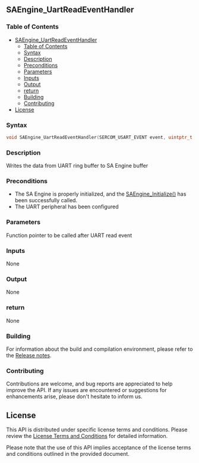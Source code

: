 ## SAEngine_UartReadEventHandler

### Table of Contents
- [SAEngine\_UartReadEventHandler](#saengine_uartreadeventhandler)
  - [Table of Contents](#table-of-contents)
  - [Syntax](#syntax)
  - [Description](#description)
  - [Preconditions](#preconditions)
  - [Parameters](#parameters)
  - [Inputs](#inputs)
  - [Output](#output)
  - [return](#return)
  - [Building](#building)
  - [Contributing](#contributing)
- [License](#license)

### Syntax
```c
void SAEngine_UartReadEventHandler(SERCOM_USART_EVENT event, uintptr_t context )
```
### Description
Writes the data from UART ring buffer to SA Engine buffer

### Preconditions
- The SA Engine is properly initialized, and the [SAEngine_Initialize()](SAEngine_Initialize.md) has been successfully called.
- The UART peripheral has been configured

### Parameters
Function pointer to be called after UART read event

### Inputs
None

### Output
None

### return
None

### Building
For information about the build and compilation environment, please refer to the [Release notes](../../../release_notes.md).

### Contributing
Contributions are welcome, and bug reports are appreciated to help improve the API. If any issues are encountered or suggestions for enhancements arise, please don't hesitate to inform us.

## License
This API is distributed under specific license terms and conditions. Please review the [License Terms and Conditions](../../../Stream_Analyze_Terms_of_Use.pdf) for detailed information.

Please note that the use of this API implies acceptance of the license terms and conditions outlined in the provided document.